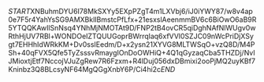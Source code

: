 $START$XNBuhmDYU6I78MkSXYy5EXpPZgT4m1LXVbj6/iJ0iYWY87/w8v4ap0e7F5r4YahYsSG9AMXBklIBmstcPfLfx+21esxslAeenmmBV6c6BiOwO6aB9R5YTQQKAwIlSnNsq4YNhMjNMOTAt9D/FNP2tB4ovCR5qiDghNAfNlWUgv0wRthHjUV7RBl+WONDOeIZTQUUGoprBWrrqlaq6xfVVl0SZJC09nWcPriDjXSygt7EHHhIdWRkKM+Dv0ssIEedm/D+x2ysn21XYVG8MLTWSqO+vzQ8D/M4PSh+40qFVX5Qfe5TyZsssvRmaygIOnDoOWHiQ+4Q1qGyzaqCba5THZDj/NvIJMioxtjEtf7NccojVJuZgRew7R6Fzxm+R4lDuj056dxDBmixi2ooPjMQ2uyKBf7Kninbz3Q8BLcsyNF64MgQGgXnbY6P/Ci4hi2c$END$